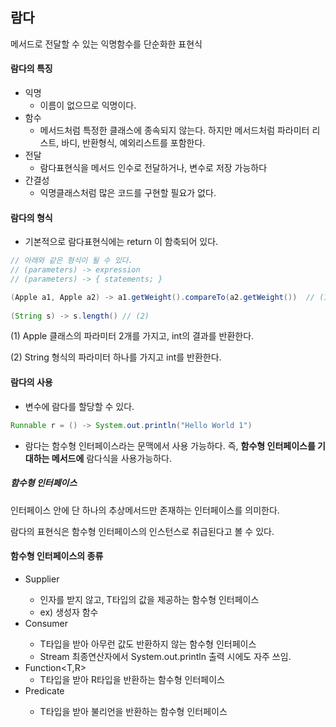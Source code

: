 ## 람다

메서드로 전달할 수 있는 익명함수를 단순화한 표현식

#### 람다의 특징

* 익명
  * 이름이 없으므로 익명이다.
* 함수
  * 메서드처럼 특정한 클래스에 종속되지 않는다. 하지만 메서드처럼 파라미터 리스트, 바디, 반환형식, 예외리스트를 포함한다.
* 전달
  * 람다표현식을 메서드 인수로 전달하거나, 변수로 저장 가능하다
* 간결성
  * 익명클래스처럼 많은 코드를 구현할 필요가 없다.

#### 람다의 형식

* 기본적으로 람다표현식에는 return 이 함축되어 있다.

```java
// 아래와 같은 형식이 될 수 있다.
// (parameters) -> expression
// (parameters) -> { statements; }

(Apple a1, Apple a2) -> a1.getWeight().compareTo(a2.getWeight())  // (1)
  
(String s) -> s.length() // (2)
```

(1) Apple 클래스의 파라미터 2개를 가지고, int의 결과를 반환한다.

(2) String 형식의 파라미터 하나를 가지고 int를 반환한다.



#### 람다의 사용

* 변수에 람다를 할당할 수 있다.

```java
Runnable r = () -> System.out.println("Hello World 1")
```

* 람다는 함수형 인터페이스라는 문맥에서 사용 가능하다. 즉, **함수형 인터페이스를 기대하는 메서드에** 람다식을 사용가능하다.



##### 함수형 인터페이스

인터페이스 안에 단 하나의 추상메서드만 존재하는 인터페이스를 의미한다.

람다의 표현식은 함수형 인터페이스의 인스턴스로 취급된다고 볼 수 있다.



#### 함수형 인터페이스의 종류

* Supplier<T>
  * 인자를 받지 않고, T타입의 값을 제공하는 함수형 인터페이스
  * ex) 생성자 함수
* Consumer<T>
  * T타입을 받아 아무런 값도 반환하지 않는 함수형 인터페이스
  * Stream 최종연산자에서 System.out.println 출력 시에도 자주 쓰임.
* Function<T,R>
  * T타입을 받아 R타입을 반환하는 함수형 인터페이스
* Predicate<T> 
  * T타입을 받아 불리언을 반환하는 함수형 인터페이스